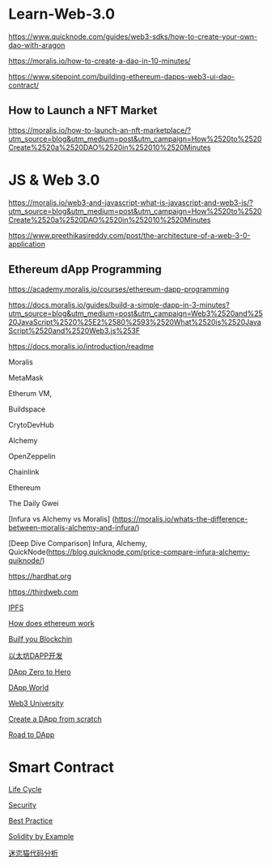 # Learn-Web-3.0
https://www.quicknode.com/guides/web3-sdks/how-to-create-your-own-dao-with-aragon

https://moralis.io/how-to-create-a-dao-in-10-minutes/

https://www.sitepoint.com/building-ethereum-dapps-web3-ui-dao-contract/

## How to Launch a NFT Market

https://moralis.io/how-to-launch-an-nft-marketplace/?utm_source=blog&utm_medium=post&utm_campaign=How%2520to%2520Create%2520a%2520DAO%2520in%252010%2520Minutes

# JS & Web 3.0

https://moralis.io/web3-and-javascript-what-is-javascript-and-web3-js/?utm_source=blog&utm_medium=post&utm_campaign=How%2520to%2520Create%2520a%2520DAO%2520in%252010%2520Minutes

https://www.preethikasireddy.com/post/the-architecture-of-a-web-3-0-application


## Ethereum dApp Programming

https://academy.moralis.io/courses/ethereum-dapp-programming


https://docs.moralis.io/guides/build-a-simple-dapp-in-3-minutes?utm_source=blog&utm_medium=post&utm_campaign=Web3%2520and%2520JavaScript%2520%25E2%2580%2593%2520What%2520is%2520JavaScript%2520and%2520Web3.js%253F


https://docs.moralis.io/introduction/readme


Moralis

MetaMask

Etherum VM,

Buildspace

CrytoDevHub

Alchemy

OpenZeppelin

Chainlink

Ethereum

The Daily Gwei


[Infura vs Alchemy vs Moralis] (https://moralis.io/whats-the-difference-between-moralis-alchemy-and-infura/)

[Deep Dive Comparison] Infura, Alchemy, QuickNode(https://blog.quicknode.com/price-compare-infura-alchemy-quiknode/)

https://hardhat.org


https://thirdweb.com


[IPFS](https://thenewstack.io/interplanetary-file-system-could-pave-the-way-for-a-distributed-permanent-web/)

[How does ethereum work]([https://www.preethikasireddy.com/post/how-does-ethereum-work-anyway])

[Builf you Blockchin](https://www.youtube.com/watch?v=_V7MntH_Tu8)

[以太坊DAPP开发](https://www.youtube.com/watch?v=-Xf_teZBV6U)

[DApp Zero to Hero](https://github.com/dingzhanjun/papers/blob/master/crypto/2018-04-28-dapp-zero-to-hero.md)

[DApp World](https://dapp-world.com/)

[Web3 University](https://www.dappuniversity.com/articles/the-ultimate-ethereum-dapp-tutorial)

[Create a DApp from scratch](https://betterprogramming.pub/build-your-first-dapp-with-web3-js-9a7306d16a61)

[Road to DApp](https://wissal-haji.medium.com)


# Smart Contract


[Life Cycle](https://hackernoon.com/ethereum-smart-contracts-lifecycle-multiple-contracts-message-sender-e9195ceff3ec)

[Security](https://blog.openzeppelin.com/onward-with-ethereum-smart-contract-security-97a827e47702/)

[Best Practice](https://github.com/ConsenSys/smart-contract-best-practices)

[Solidity by Example](https://solidity-by-example.org/primitives/)

[迷恋猫代码分析](https://github.com/bigdata123456/BitTigerLab/blob/master/Blockchain/Classes/CryptoKitties/README.md)
